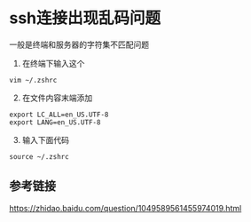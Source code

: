 # ssh连接出现乱码问题

一般是终端和服务器的字符集不匹配问题

1. 在终端下输入这个

```
vim ~/.zshrc
```

2. 在文件内容末端添加

```
export LC_ALL=en_US.UTF-8
export LANG=en_US.UTF-8
```

3. 输入下面代码

```
source ~/.zshrc
```

## 参考链接

https://zhidao.baidu.com/question/1049589561455974019.html

